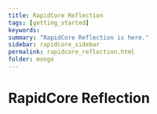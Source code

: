 ```yaml
---
title: RapidCore Reflection
tags: [getting_started]
keywords:
summary: "RapidCore Reflection is here."
sidebar: rapidcore_sidebar
permalink: rapidcore_reflection.html
folder: mongo
---
```

RapidCore Reflection
=======
